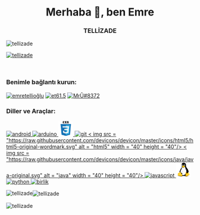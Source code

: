 <h1 align="center">Merhaba 👋, ben Emre </h1>
<h3 align="center">TELLİZADE</h3>

<p align="left"> <img src= "https://komarev.com/ghpvc/?username=tellizade&label=Profile%20views&color=0e75b6&style=flat" alt = "tellizade" /> </p>

<p align = "left"> <a href = "https: //github.com/ryo-ma/github-profile-trophy"><img src = "https://github-profile-trophy.vercel.app/?username=tellizade" alt = "tellizade" /></ a> </p>

<p align = "left"> <a href = "https://twitter.com/" target = "blank"><img src = "https://img.shields.io/twitter/follow/?logo=twitter&style=for-the-badge" alt="" /></a> </p>

<h3 align="left">Benimle bağlantı kurun:</h3>
<p align ="sol">
<a href = "https://linkedin.com/in/emretellioğlu" target = "blank"><img align = "center" src = "https://raw.githubusercontent.com/rahuldkjain/github-profile-readme -generator/master/src/images/icons/Social/linked-in-alt.svg" alt = "emretellioğlu" height = "30" genişlik = "40" /></a> <a href = "https:
/ /instagram.com/et61.5" target = "boş"><img align = "center" src = "https://raw.githubusercontent.com/rahuldkjain/github-profile-readme-generator/master/src/images /icons/Social/instagram.svg" alt = "et61.5" height = "30" genişlik = "40" /></a>
<a href = "https://discord.gg/MrÛ#8372" hedef ="blank"><img align="center" src="https://raw.githubusercontent.com/rahuldkjain/github-profile-readme-generator/master/src/images/icons/Social/discord.svg" alt = "MrÛ#8372" height = "30" genişlik = "40" /></a >
</p>

<h3 align="left">Diller ve Araçlar:</h3>
<p align = "left"> <a href = "https://developer.android.com" target = "_blank" rel = "noreferrer"> <img src = "https://raw.githubusercontent.com/devicons /devicon/master/icons/android/android-original-wordmark.svg" alt = "android" width = "40" height = "40"/> </a> <a href = "https://www.arduino .cc/" target = "_blank" rel = "noreferrer"> <img src = "https://cdn.worldvectorlogo.com/logos/arduino-1.svg" alt = "arduino" width = "40" yükseklik = "40"/> </a> <a href = "https://www.w3schools.com/css/" target = "_blank" rel = "noreferrer"> <img src = "https://raw.githubusercontent.com/devicons/devicon/master/icons/css3/css3-original-wordmark.svg" alt = "css3" width = "40" height = "40"/> </a> <a href = "https: //git-scm.com/" target = "_blank" rel = "noreferrer"> <img src = "https://www.vectorlogo.zone/logos/git-scm/git-scm-icon.svg" alt ="git" width = "40" height = "40"/> </a> <a href = "https://www.w3.org/html/" target = "_blank" rel = "noreferrer"> < img src = "https://raw.githubusercontent.com/devicons/devicon/master/icons/html5/html5-original-wordmark.svg" alt = "html5" width = "40" height = "40"/> </a> <a href = "https://www.java.com" target = "_blank" rel = "noreferrer"> < img src = "https://raw.githubusercontent.com/devicons/devicon/master/icons/java/java-original.svg" alt = "java" width = "40" height = "40"/> </a > <a href = "https://developer.mozilla.org/en-US/docs/Web/JavaScript" target = "_blank" rel = "noreferrer"> <img src = "https://raw.githubusercontent. com/devicons/devicon/master/icons/javascript/javascript-original.svg" alt = "javascript" width = "40" height = "40"/> </a> <a href = "https://www.linux.org/" target = "_blank" rel = "noreferrer"> <img src = "https://raw.githubusercontent.com/devicons/devicon/master/icons/linux/linux-original.svg" alt = " linux" width = "40" height = "40"/> </a> <a href = "https://www.python.org" target = "_blank" rel = "noreferrer"> <img src = "https ://raw.githubusercontent.com/devicons/devicon/master/icons/python/python-original.svg" alt = "python" width = "40" height = "40"/> </a> <a href= "https://unity.com/" target = "_blank" rel = "noreferrer"> <img src = "https://www.vectorlogo.zone/logos/unity3d/unity3d-icon.svg" alt = "birlik" genişlik = "40" yükseklik = "40"/> </a> </p>

<p><img align = "left" src = "https://github-readme-stats.vercel.app/api/top-langs?username=tellizade&show_icons=true&locale=en&layout=compact" alt = "tellizade" /> </p>

<p> <img align = "center" src = "https://github-readme-stats.vercel.app/api?username=tellizade&show_icons=true&locale=en" alt = "tellizade" /> </p>

<p><img align = "center" src = "https://github-readme-streak-stats.herokuapp.com/?user=tellizade&" alt = "tellizade" /></p>
